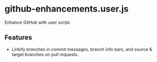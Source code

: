 # github-enhancements.user.js
Enhance GitHub with user script.

## Features
* Linkify branches in commit messages, branch info bars, and source & target branches on pull requests.
